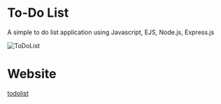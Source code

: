 # To-Do List
A simple to do list application using Javascript, EJS, Node.js, Express.js

![ToDoList](https://user-images.githubusercontent.com/73506253/116331909-b170d300-a80b-11eb-867a-eaa3f01708bc.png)

# Website 
[todolist](https://intense-crag-51314.herokuapp.com)



